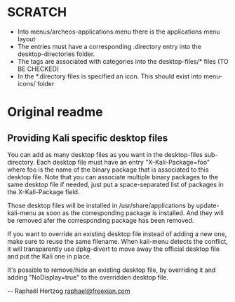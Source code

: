 SCRATCH
=======

   * Into menus/archeos-applications.menu there is the applications 
   menu layout
   * The <Directory> entries must have a corresponding .directory entry 
   into the desktop-directories folder.
   * The <Category> tags are associated with categories into the 
   desktop-files/* files (TO BE CHECKED)
   * In the *.directory files is specified an icon. This should exist
   into menu-icons/ folder

Original readme
===============

Providing Kali specific desktop files
-------------------------------------

You can add as many desktop files as you want in the desktop-files
sub-directory. Each desktop file must have an entry "X-Kali-Package=foo"
where foo is the name of the binary package that is associated to this
desktop file. Note that you can associate multiple binary packages to
the same desktop file if needed, just put a space-separated list of
packages in the X-Kali-Package field.

Those desktop files will be installed in /usr/share/applications
by update-kali-menu as soon as the corresponding package is installed. And
they will be removed afer the corresponding package has been removed.

If you want to override an existing desktop file instead of adding a new
one, make sure to reuse the same filename. When kali-menu detects the
conflict, it will transparently use dpkg-divert to move away the official
desktop file and put the Kali one in place.

It's possible to remove/hide an existing desktop file, by overriding it and
adding "NoDisplay=true" to the overridden desktop file.

-- Raphaël Hertzog <raphael@freexian.com>
